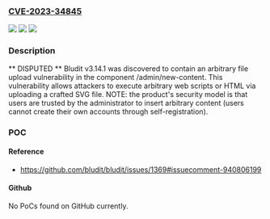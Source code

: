 ### [CVE-2023-34845](https://cve.mitre.org/cgi-bin/cvename.cgi?name=CVE-2023-34845)
![](https://img.shields.io/static/v1?label=Product&message=n%2Fa&color=blue)
![](https://img.shields.io/static/v1?label=Version&message=n%2Fa&color=blue)
![](https://img.shields.io/static/v1?label=Vulnerability&message=n%2Fa&color=brighgreen)

### Description

** DISPUTED ** Bludit v3.14.1 was discovered to contain an arbitrary file upload vulnerability in the component /admin/new-content. This vulnerability allows attackers to execute arbitrary web scripts or HTML via uploading a crafted SVG file. NOTE: the product's security model is that users are trusted by the administrator to insert arbitrary content (users cannot create their own accounts through self-registration).

### POC

#### Reference
- https://github.com/bludit/bludit/issues/1369#issuecomment-940806199

#### Github
No PoCs found on GitHub currently.

